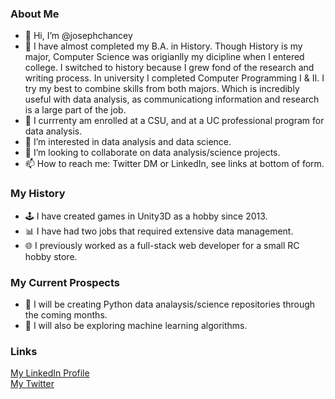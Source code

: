 ### About Me
- 👋 Hi, I’m @josephchancey
- 📜 I have almost completed my B.A. in History. Though History is my major, Computer Science was origianlly my dicipline when I entered college. I switched to history because I grew fond of the research and writing process. In university I completed Computer Programming I & II. I try my best to combine skills from both majors. Which is incredibly useful with data analysis, as communicationg information and research is a large part of the job.
- 🏫 I currrenty am enrolled at a CSU, and at a UC professional program for data analysis.
- 👀 I’m interested in data analysis and data science.
- 🤝 I’m looking to collaborate on data analysis/science projects. 
- 📫 How to reach me: Twitter DM or LinkedIn, see links at bottom of form.

### My History
- 🕹️ I have created games in Unity3D as a hobby since 2013.
- 📊 I have had two jobs that required extensive data management.
- 🌐 I previously worked as a full-stack web developer for a small RC hobby store. 

### My Current Prospects
- 🤔 I will be creating Python data analaysis/science repositories through the coming months.
- 🤖 I will also be exploring machine learning algorithms. 

### Links
[My LinkedIn Profile](https://www.linkedin.com/in/joseph-chancey)   
[My Twitter](https://twitter.com/JoeChancey_11)

<!---
josephchancey/josephchancey is a ✨ special ✨ repository because its `README.md` (this file) appears on your GitHub profile.
You can click the Preview link to take a look at your changes.
--->
